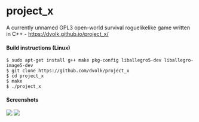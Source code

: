 # project_x

A currently unnamed GPL3 open-world survival roguelikelike game written in C++ - https://dvolk.github.io/project_x/

#### Build instructions (Linux)
    $ sudo apt-get install g++ make pkg-config liballegro5-dev liballegro-image5-dev
    $ git clone https://github.com/dvolk/project_x
    $ cd project_x
    $ make
    $ ./project_x

#### Screenshots

<img src="https://i.imgur.com/h86F6b6.png">
<img src="https://i.imgur.com/ZOVQjol.png">

